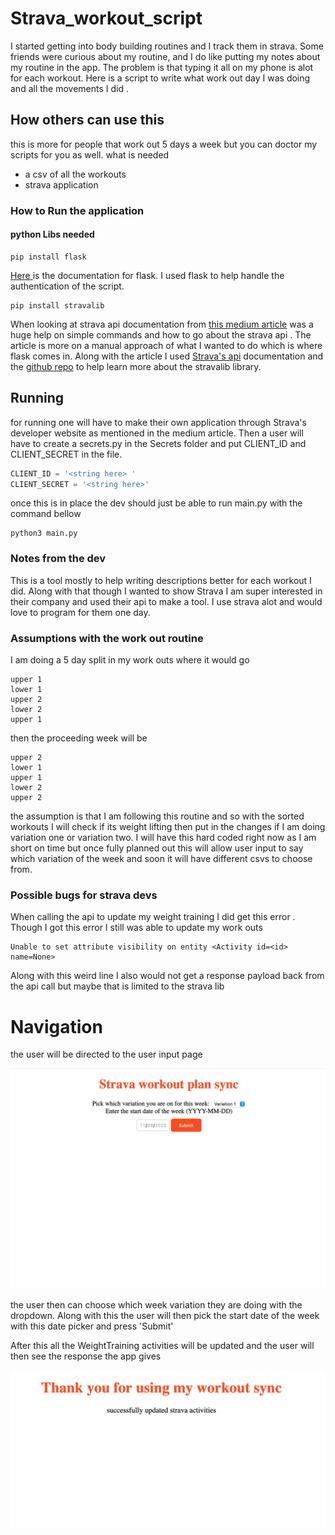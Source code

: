 # Strava_workout_script
I started getting into body building routines and I track them in strava.
Some friends were curious about my routine, and I do like putting my notes about my routine in the app. 
The problem is that typing it all on my phone is alot for each workout.
Here is a script to write what work out day I was doing and all the movements I did . 

## How others can use this
this is more for people that work out 5 days a week but you can doctor my scripts for you as well.
what is needed
* a csv of all the workouts 
* strava application

### How to Run the application
#### python Libs needed 
```commandline
pip install flask
```
[Here ](https://flask.palletsprojects.com/en/3.0.x/)is the documentation for flask. I used flask to help handle the authentication of the script. 
```commandline
pip install stravalib
```
When looking at strava api documentation from  [this medium article](https://medium.com/analytics-vidhya/accessing-user-data-via-the-strava-api-using-stravalib-d5bee7fdde17) was a huge help on simple commands and how to go about
the strava api . The article is more on a manual approach of what I wanted to do which is where flask comes in. 
Along with the article I used [Strava's api](https://developers.strava.com/docs/reference/) documentation and the [github repo](https://github.com/stravalib/stravalib) to help learn more about the stravalib library.

## Running
for running one will have to make their own application through Strava's developer website as mentioned in the 
medium article. Then a user will have to create a secrets.py in the Secrets folder and put CLIENT_ID and CLIENT_SECRET in the file. 
```python
CLIENT_ID = '<string here> '
CLIENT_SECRET = '<string here>'
```
once this is in place the dev should just be able to run main.py with the command bellow
```commandline
python3 main.py
```

### Notes from the dev
This is a tool mostly to help writing descriptions better for each workout I did. Along with that though I wanted to show 
Strava I am super interested in their company and used their api to make a tool. I use strava alot and would love to
program for them one day. 

### Assumptions with the work out routine
I am doing a 5 day split in my work outs where it would go 
```commandline
upper 1
lower 1
upper 2
lower 2
upper 1
```
then the proceeding week will be 
```commandline
upper 2
lower 1
upper 1
lower 2
upper 2
```
the assumption is that I am following this routine and so with the sorted workouts I will check if its weight lifting then put in the changes if I am doing variation one or variation two. I will have this hard coded right now as I am short on time 
but once fully planned out this will allow user input to say which variation of the week and soon it will have different csvs to choose from.


### Possible bugs for strava devs
When calling the api to update my weight training I did get this error . Though I got this error I still was able to update my work outs

```commandline
Unable to set attribute visibility on entity <Activity id=<id> name=None>

```
Along with this weird line I also would not get a response payload back from the api call but maybe that is limited to 
the strava lib

# Navigation
the user will be directed to the user input page 

![](./images/user_input.png)


the user then can choose which week variation they are doing with the dropdown.
Along with this the user will then pick the start date of the week with this date picker and press 'Submit'

After this all the WeightTraining activities will be updated and the user will then see the response the app gives

![](./images/user_end.png)
